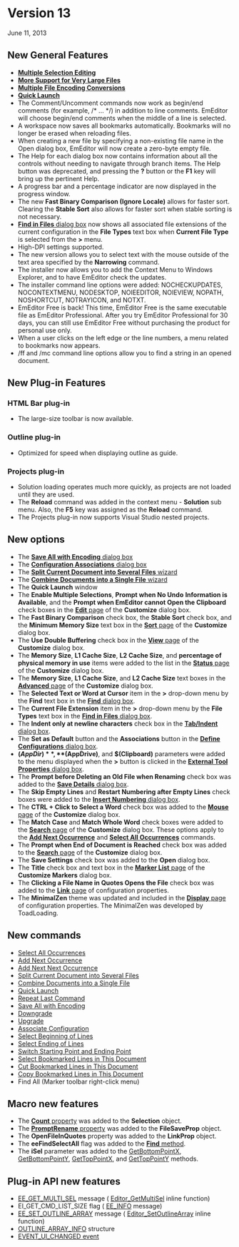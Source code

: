 # Version 13

June 11, 2013

## New General Features

- [**Multiple Selection Editing**](../features/multiple_selection_editing)
- [**More Support for Very Large Files**](../features/more_support_for_very_large_files)
- [**Multiple File Encoding Conversions**](../features/multiple_file_encoding_conversion)
- [**Quick Launch**](../features/quick_launch)
- The Comment/Uncomment commands now work as begin/end comments (for example, /\* ... \*/) in addition to line comments. EmEditor will choose begin/end comments when the middle of a line is selected.
- A workspace now saves all bookmarks automatically. Bookmarks will no longer be erased when reloading files.
- When creating a new file by specifying a non-existing file name in the Open dialog box, EmEditor will now create a zero-byte empty file.
- The Help for each dialog box now contains information about all the controls without needing to navigate through branch items. The Help button was deprecated, and pressing the **?** button or the **F1** key will bring up the pertinent Help.
- A progress bar and a percentage indicator are now displayed in the progress window.
- The new **Fast Binary Comparison (Ignore Locale)** allows for faster sort. Clearing the **Stable Sort** also allows for faster sort when stable sorting is not necessary.
- [**Find in Files** dialog box](../dlg/find_in_files/index) now shows all associated file extensions of the current configuration in the **File Types** text box when **Current File Type** is selected from the **>** menu.
- High-DPI settings supported.
- The new version allows you to select text with the mouse outside of the text area specified by the **Narrowing** command.
- The installer now allows you to add the Context Menu to Windows Explorer, and to have EmEditor check the updates.
- The installer command line options were added: NOCHECKUPDATES, NOCONTEXTMENU, NODESKTOP, NOIEEDITOR, NOIEVIEW, NOPATH, NOSHORTCUT, NOTRAYICON, and NOTXT.
- EmEditor Free is back! This time, EmEditor Free is the same executable file as EmEditor Professional. After you try EmEditor Professional for 30 days, you can still use EmEditor Free without purchasing the product for personal use only.
- When a user clicks on the left edge or the line numbers, a menu related to bookmarks now appears.
- /ff and /mc command line options allow you to find a string in an
opened document.

## New Plug-in Features

### HTML Bar plug-in

- The large-size toolbar is now available.

### Outline plug-in

- Optimized for speed when displaying outline as guide.

### Projects plug-in

- Solution loading operates much more quickly, as projects are not loaded until they are used.
- The **Reload** command was added in the context menu - **Solution** sub menu. Also, the **F5** key was assigned as the
**Reload** command.
- The Projects plug-in now supports Visual Studio nested projects.

## New options

- The
[**Save All with Encoding** dialog box](../dlg/save_all_as/index)
- The
[**Configuration Associations** dialog box](../dlg/configuration_associations/index)
- The
[**Split Current Document into Several Files** wizard](../dlg/split_to_files/index)
- The
[**Combine Documents into a Single File** wizard](../dlg/combine_files/index)
- The
**Quick Launch** window
- The **Enable Multiple Selections**, **Prompt when No Undo**
**Information is Available**, and the **Prompt when EmEditor cannot Open the Clipboard** check boxes in the
[**Edit** page](../dlg/customize/edit/index) of the **Customize** dialog box.
- The **Fast Binary Comparison** check box, the **Stable Sort** check box, and the **Minimum Memory Size** text box in the
[**Sort** page](../dlg/customize/sort/index) of the **Customize** dialog box.
- The **Use Double Buffering** check box in the
[**View** page](../dlg/customize/view/index) of the **Customize** dialog box.
- The **Memory Size**, **L1 Cache Size**, **L2 Cache Size**, and **percentage of physical memory in use** items were added to the list in the
[**Status** page](../dlg/customize/status/index) of the **Customize** dialog box.
- The **Memory Size**, **L1 Cache Size**, and **L2 Cache Size** text boxes in the [**Advanced** page](../dlg/customize/advanced/index) of the **Customize**
dialog box.
- The **Selected Text or Word at Cursor** item in the **>** drop-down menu by the **Find** text box in the
[**Find** dialog box](../dlg/find/index).
- The **Current File Extension** item in the **>** drop-down menu by the **File Types** text box in the
[**Find in Files** dialog box](../dlg/find_in_files/index).
- The **Indent only at newline characters** check box in the
[**Tab/Indent** dialog box](../dlg/properties/general/indent/index).
- The **Set as Default** button and the **Associations** button in the
[**Define Configurations** dialog box](../dlg/configurations/index).
- **$(AppDir)**, **$(AppDrive)**, and **$(Clipboard)** parameters were added to the menu displayed when the **>** button is clicked in the
[**External Tool Properties** dialog box](../dlg/tools/properties/index).
- The **Prompt before Deleting an Old File when Renaming** check box was added to the
[**Save Details** dialog box](../dlg/properties/file/save_details/index).
- The **Skip Empty Lines** and **Restart Numbering after Empty Lines** check boxes were added to the
[**Insert Numbering** dialog box](../dlg/insert_numbering/index).
- The **CTRL + Click to Select a Word** check box was added to the
[**Mouse** page](../dlg/customize/mouse/index) of the **Customize**
dialog box.
- The **Match Case** and **Match Whole Word** check boxes were added to the
[**Search** page](../dlg/customize/search/index) of the **Customize** dialog box. These options apply to the **[Add Next Occurrence](../cmd/search/add_next_occurrence)** and **[Select All Occurrences](../cmd/search/select_all_occurrences)**
commands.
- The **Prompt when End of Document is Reached** check box was added to the
[**Search** page](../dlg/customize/search/index) of the **Customize** dialog box.
- The **Save Settings** check box was added to the **Open** dialog box.
- The **Title** check box and text box in the
[**Marker List** page](../dlg/customize_markers/marker_list/index) of the **Customize Markers** dialog box.
- The **Clicking a File Name in Quotes Opens the File** check box was added to the
[**Link** page](../dlg/properties/link/index) of configuration properties.
- The **MinimalZen** theme was updated and included in the [**Display** page](../dlg/properties/display/index) of configuration properties. The MinimalZen was
developed by ToadLoading.

## New commands

- [Select All Occurrences](../cmd/search/select_all_occurrences)
- [Add Next Occurrence](../cmd/search/add_next_occurrence)
- [Add Next Next Occurrence](../cmd/search/add_next2_occurrence)
- [Split Current Document into Several Files](../cmd/tools/split_to_files)
- [Combine Documents into a Single File](../cmd/tools/combine_files)
- [Quick Launch](../cmd/tools/search_all_commands)
- [Repeat Last Command](../cmd/edit/repeat_last_command)
- [Save All with Encoding](../cmd/file/file_save_all_as)
- [Downgrade](../cmd/help/downgrade)
- [Upgrade](../cmd/help/upgrade)
- [Associate Configuration](../cmd/tools/configuration_associations)
- [Select Beginning of Lines](../cmd/edit/select_begin_lines)
- [Select Ending of Lines](../cmd/edit/select_end_lines)
- [Switch Starting Point and Ending Point](../cmd/edit/switch_start_end_select)
- [Select Bookmarked Lines in This Document](../cmd/bookmarks/bookmark_select)
- [Cut Bookmarked Lines in This Document](../cmd/bookmarks/bookmark_cut)
- [Copy Bookmarked Lines in This Document](../cmd/bookmarks/bookmark_copy)
- Find All (Marker toolbar right-click menu)

## Macro new features

- The [**Count** property](../macro/selection/selection_count) was added to the **Selection** object.
- The [**PromptRename** property](../macro/file_save_prop/prompt_rename) was added to the **FileSaveProp** object.
- The **OpenFileInQuotes** property was added to the **LinkProp** object.
- The **eeFindSelectAll** flag was added to the [**Find** method](../macro/selection/selection_find).
- The **iSel** parameter was added to the [GetBottomPointX](../macro/selection/selection_getbottompointx), [GetBottomPointY](../macro/selection/selection_getbottompointy),
[GetTopPointX](../macro/selection/selection_gettoppointx), and
[GetTopPointY](../macro/selection/selection_gettoppointy) methods.

## Plug-in API new features

- [EE\_GET\_MULTI\_SEL](../plugin/message/ee_get_multi_sel)
message ( [Editor\_GetMultiSel](../plugin/macro/editor_getmultisel)
inline function)
- EI\_GET\_CMD\_LIST\_SIZE flag ( [EE\_INFO](../plugin/message/ee_info) message)
- [EE\_SET\_OUTLINE\_ARRAY](../plugin/message/ee_set_outline_array)
message ( [Editor\_SetOutlineArray](../plugin/macro/editor_setoutlinearray)
inline function)
- [OUTLINE\_ARRAY\_INFO](../plugin/structure/outline_array_info) structure
- [EVENT\_UI\_CHANGED event](../plugin/event/index)
